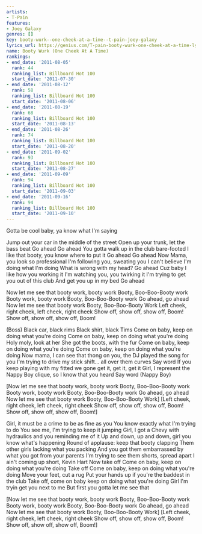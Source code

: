```yaml
---
artists:
- T-Pain
features:
- Joey Galaxy
genres: []
key: booty-wurk--one-cheek-at-a-time--t-pain-joey-galaxy
lyrics_url: https://genius.com/T-pain-booty-wurk-one-cheek-at-a-time-lyrics
name: Booty Wurk (One Cheek At A Time)
rankings:
- end_date: '2011-08-05'
  rank: 44
  ranking_list: Billboard Hot 100
  start_date: '2011-07-30'
- end_date: '2011-08-12'
  rank: 58
  ranking_list: Billboard Hot 100
  start_date: '2011-08-06'
- end_date: '2011-08-19'
  rank: 68
  ranking_list: Billboard Hot 100
  start_date: '2011-08-13'
- end_date: '2011-08-26'
  rank: 74
  ranking_list: Billboard Hot 100
  start_date: '2011-08-20'
- end_date: '2011-09-02'
  rank: 93
  ranking_list: Billboard Hot 100
  start_date: '2011-08-27'
- end_date: '2011-09-09'
  rank: 94
  ranking_list: Billboard Hot 100
  start_date: '2011-09-03'
- end_date: '2011-09-16'
  rank: 94
  ranking_list: Billboard Hot 100
  start_date: '2011-09-10'
---
```

Gotta be cool baby, ya know what I'm saying


Jump out your car in the middle of the street
Open up your trunk, let the bass beat
Go ahead
Go ahead
You gotta walk up in the club bare-footed
I like that booty, you know where to put it
Go ahead
Go ahead
Now Mama, you look so professional
I'm following you, sweating you
I can't believe I'm doing what I'm doing
What is wrong with my head?
Go ahead
Cuz baby I like how you working it
I'm watching you, you twirking it
I'm trying to get you out of this club
And get you up in my bed
Go ahead


Now let me see that booty work, booty work
Booty, Boo-Boo-Booty work
Booty work, booty work
Booty, Boo-Boo-Booty work
Go ahead, go ahead
Now let me see that booty work
Booty, Boo-Boo-Booty Work
Left cheek, right cheek, left cheek, right cheek
Show off, show off, show off, Boom!
Show off, show off, show off, Boom!


(Boss)
Black car, black rims
Black shirt, black Tims
Come on baby, keep on doing what you're doing
Come on baby, keep on doing what you're doing
Holy moly, look at her
She got the boots, with the fur
Come on baby, keep on doing what you're doing
Come on baby, keep on doing what you're doing
Now mama, I can see that thong on you, the DJ played the song for you
I'm trying to drive my stick shift... all over them curves
Say word
If you keep playing with my fitted we gone get it, get it, get it
Girl, I represent the Nappy Boy clique, so I know that you heard
Say word
(Nappy Boy)


[Now let me see that booty work, booty work
Booty, Boo-Boo-Booty work
Booty work, booty work
Booty, Boo-Boo-Booty work
Go ahead, go ahead
Now let me see that booty work
Booty, Boo-Boo-Booty Work]
[Left cheek, right cheek, left cheek, right cheek
Show off, show off, show off, Boom!
Show off, show off, show off, Boom!]


Girl, it must be a crime to be as fine as you
You know exactly what I'm trying to do
You see me, I'm trying to keep it jumping
Girl, I got a Chevy with hydraulics and you reminding me of it
Up and down, up and down, girl you know what's happening
Round of applause: keep that booty clapping
Them other girls lacking what you packing
And you got them embarrassed by what you got from your parents
I'm trying to see them shorts, spread apart
I ain't coming up short, Kevin Hart
Now take off
Come on baby, keep on doing what you're doing
Take off
Come on baby, keep on doing what you're doing
Move your feet, cut a rug
Put your hands up if you're the baddest in the club
Take off, come on baby keep on doing what you're doing
Girl I'm tryin get you next to me
But first you gotta let me see that


[Now let me see that booty work, booty work
Booty, Boo-Boo-Booty work
Booty work, booty work
Booty, Boo-Boo-Booty work
Go ahead, go ahead
Now let me see that booty work
Booty, Boo-Boo-Booty Work]
[Left cheek, right cheek, left cheek, right cheek
Show off, show off, show off, Boom!
Show off, show off, show off, Boom!]
